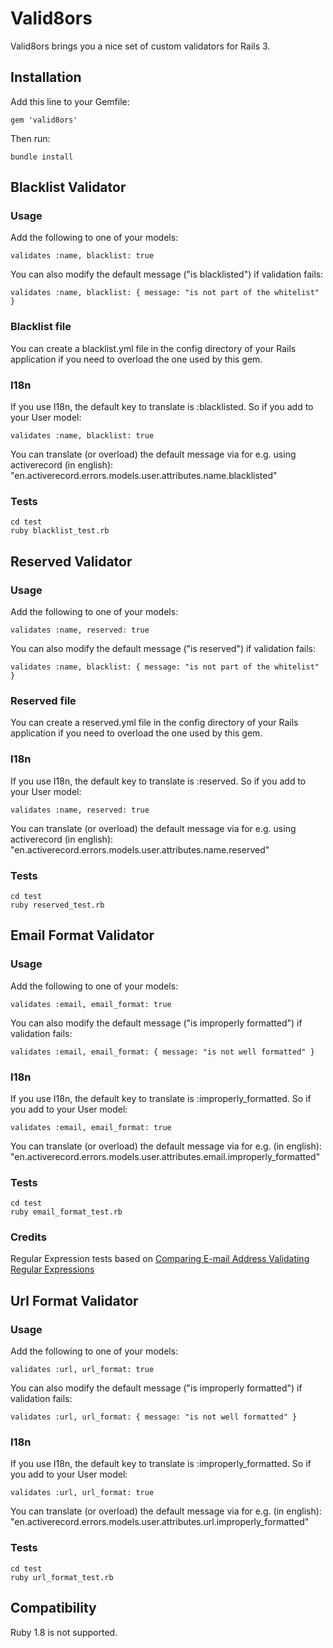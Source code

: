 # Valid8ors

Valid8ors brings you a nice set of custom validators for Rails 3.

## Installation

Add this line to your Gemfile:

    gem 'valid8ors'

Then run:

    bundle install

## Blacklist Validator

### Usage

Add the following to one of your models:

    validates :name, blacklist: true

You can also modify the default message ("is blacklisted") if validation fails:

    validates :name, blacklist: { message: "is not part of the whitelist" }

### Blacklist file

You can create a blacklist.yml file in the config directory of your Rails application if you need to overload the one used by this gem.

### I18n

If you use I18n, the default key to translate is :blacklisted. So if you add to your User model:

    validates :name, blacklist: true

You can translate (or overload) the default message via for e.g. using activerecord (in english): "en.activerecord.errors.models.user.attributes.name.blacklisted"

### Tests

    cd test
    ruby blacklist_test.rb
    
## Reserved Validator

### Usage

Add the following to one of your models:

    validates :name, reserved: true

You can also modify the default message ("is reserved") if validation fails:

    validates :name, blacklist: { message: "is not part of the whitelist" }

### Reserved file

You can create a reserved.yml file in the config directory of your Rails application if you need to overload the one used by this gem.

### I18n

If you use I18n, the default key to translate is :reserved. So if you add to your User model:

    validates :name, reserved: true

You can translate (or overload) the default message via for e.g. using activerecord (in english): "en.activerecord.errors.models.user.attributes.name.reserved"

### Tests

    cd test
    ruby reserved_test.rb

## Email Format Validator

### Usage

Add the following to one of your models:

    validates :email, email_format: true

You can also modify the default message ("is improperly formatted") if validation fails:

    validates :email, email_format: { message: "is not well formatted" }

### I18n

If you use I18n, the default key to translate is :improperly_formatted. So if you add to your User model:

    validates :email, email_format: true

You can translate (or overload) the default message via for e.g. (in english): "en.activerecord.errors.models.user.attributes.email.improperly_formatted"

### Tests

    cd test
    ruby email_format_test.rb

### Credits

Regular Expression tests based on [Comparing E-mail Address Validating Regular Expressions](http://fightingforalostcause.net/misc/2006/compare-email-regex.php)

## Url Format Validator

### Usage

Add the following to one of your models:

    validates :url, url_format: true

You can also modify the default message ("is improperly formatted") if validation fails:

    validates :url, url_format: { message: "is not well formatted" }

### I18n

If you use I18n, the default key to translate is :improperly_formatted. So if you add to your User model:

    validates :url, url_format: true

You can translate (or overload) the default message via for e.g. (in english): "en.activerecord.errors.models.user.attributes.url.improperly_formatted"

### Tests

    cd test
    ruby url_format_test.rb

## Compatibility

Ruby 1.8 is not supported.
